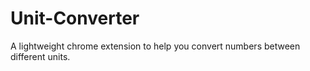 # Unit-Converter
A lightweight chrome extension to help you convert numbers between different units.

